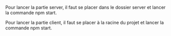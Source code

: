 Pour lancer la partie server, il faut se placer dans le dossier server et lancer la commande npm start.

Pour lancer la partie client, il faut se placer à la racine du projet et lancer la commande npm start.